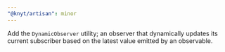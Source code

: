 ```yaml
---
"@knyt/artisan": minor
---
```


Add the `DynamicObserver` utility; an observer that dynamically updates its current subscriber based on the latest value emitted by an observable.
